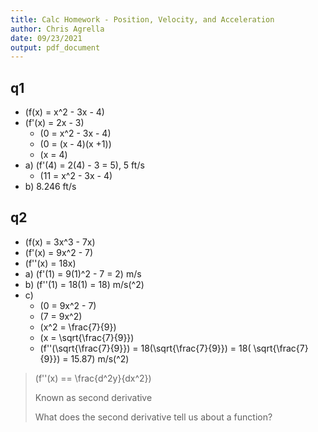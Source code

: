 ```yaml
---
title: Calc Homework - Position, Velocity, and Acceleration
author: Chris Agrella
date: 09/23/2021
output: pdf_document
---
```


## q1

- \(f(x) = x^2 - 3x - 4\)
- \(f'(x) = 2x - 3\)
  - \(0 = x^2 - 3x - 4\)
  - \(0 = (x - 4)(x +1)\)
  - \(x = 4\)
- a) \(f'(4) = 2(4) - 3 = 5\), 5 ft/s
  - \(11 = x^2 - 3x - 4\)
- b) 8.246 ft/s

## q2

- \(f(x) = 3x^3 - 7x\)
- \(f'(x) = 9x^2 - 7\)
- \(f''(x) = 18x\)
- a) \(f'(1) = 9(1)^2 - 7 = 2\) m/s
- b) \(f''(1) = 18(1) = 18\) m/s\(^2\)
- c)
  - \(0 = 9x^2 - 7\)
  - \(7 = 9x^2\)
  - \(x^2 = \frac{7}{9}\)
  - \(x = \sqrt{\frac{7}{9}}\)
  - \(f''(\sqrt{\frac{7}{9}}) = 18(\sqrt{\frac{7}{9}}) = 18( \sqrt{\frac{7}{9}}) = 15.87\) m/s\(^2\)

> \(f''(x) == \frac{d^2y}{dx^2}\)
>
> Known as second derivative
>
> What does the second derivative tell us about a function?
